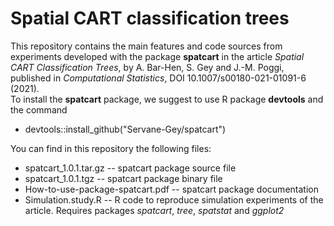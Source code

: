 # Spatial CART classification trees

This repository contains the main features and code sources from experiments developed with the package **spatcart** in the article *Spatial CART Classification Trees*, by A. Bar-Hen, S. Gey and J.-M. Poggi, published in *Computational Statistics*, DOI 10.1007/s00180-021-01091-6 (2021).  
To install the **spatcart** package, we suggest to use R package **devtools** and the command  
* devtools::install_github("Servane-Gey/spatcart")

You can find in this repository the following files:
* spatcart_1.0.1.tar.gz -- spatcart package source file
* spatcart_1.0.1.tgz -- spatcart package binary file
* How-to-use-package-spatcart.pdf -- spatcart package documentation
* Simulation.study.R -- R code to reproduce simulation experiments of the article. Requires packages *spatcart*, *tree*, *spatstat* and *ggplot2*
